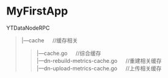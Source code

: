 # MyFirstApp

YTDataNodeRPC
> |—cache &emsp; //缓存相关
> > |—cache.go &emsp; //综合缓存    
> > |—dn-rebuild-metrics-cache.go &emsp; //重建相关缓存  
> > |—dn-upload-metrics-cache.go &emsp; //上传相关缓存
